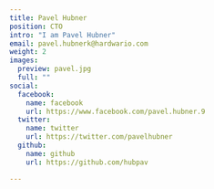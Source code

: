 ```yaml
---
title: Pavel Hubner
position: CTO
intro: "I am Pavel Hubner"
email: pavel.hubnerk@hardwario.com
weight: 2
images:
  preview: pavel.jpg
  full: ""
social:
  facebook:
    name: facebook
    url: https://www.facebook.com/pavel.hubner.9
  twitter:
    name: twitter
    url: https://twitter.com/pavelhubner
  github:
    name: github
    url: https://github.com/hubpav

---
```

